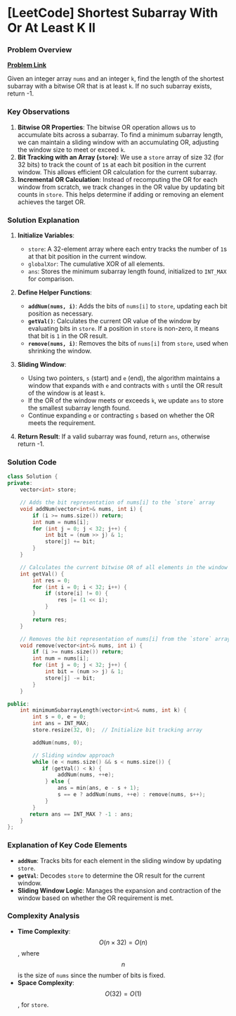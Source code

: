 # [LeetCode] Shortest Subarray With Or At Least K II

### Problem Overview

**[Problem Link](https://leetcode.com/problems/shortest-subarray-with-or-at-least-k-ii/)**

Given an integer array `nums` and an integer `k`, find the length of the shortest subarray with a bitwise OR that is at least `k`. If no such subarray exists, return -1.

### Key Observations

1. **Bitwise OR Properties**: The bitwise OR operation allows us to accumulate bits across a subarray. To find a minimum subarray length, we can maintain a sliding window with an accumulating OR, adjusting the window size to meet or exceed `k`.
2. **Bit Tracking with an Array (`store`)**: We use a `store` array of size 32 (for 32 bits) to track the count of `1`s at each bit position in the current window. This allows efficient OR calculation for the current subarray.
3. **Incremental OR Calculation**: Instead of recomputing the OR for each window from scratch, we track changes in the OR value by updating bit counts in `store`. This helps determine if adding or removing an element achieves the target OR.

### Solution Explanation

1. **Initialize Variables**:
   - `store`: A 32-element array where each entry tracks the number of `1`s at that bit position in the current window.
   - `globalXor`: The cumulative XOR of all elements.
   - `ans`: Stores the minimum subarray length found, initialized to `INT_MAX` for comparison.
2. **Define Helper Functions**:

   - **`addNum(nums, i)`**: Adds the bits of `nums[i]` to `store`, updating each bit position as necessary.
   - **`getVal()`**: Calculates the current OR value of the window by evaluating bits in `store`. If a position in `store` is non-zero, it means that bit is `1` in the OR result.
   - **`remove(nums, i)`**: Removes the bits of `nums[i]` from `store`, used when shrinking the window.

3. **Sliding Window**:
   - Using two pointers, `s` (start) and `e` (end), the algorithm maintains a window that expands with `e` and contracts with `s` until the OR result of the window is at least `k`.
   - If the OR of the window meets or exceeds `k`, we update `ans` to store the smallest subarray length found.
   - Continue expanding `e` or contracting `s` based on whether the OR meets the requirement.
4. **Return Result**: If a valid subarray was found, return `ans`, otherwise return -1.

### Solution Code

```cpp
class Solution {
private:
    vector<int> store;

    // Adds the bit representation of nums[i] to the `store` array
    void addNum(vector<int>& nums, int i) {
        if (i >= nums.size()) return;
        int num = nums[i];
        for (int j = 0; j < 32; j++) {
            int bit = (num >> j) & 1;
            store[j] += bit;
        }
    }

    // Calculates the current bitwise OR of all elements in the window by decoding `store`
    int getVal() {
        int res = 0;
        for (int i = 0; i < 32; i++) {
            if (store[i] != 0) {
                res |= (1 << i);
            }
        }
        return res;
    }

    // Removes the bit representation of nums[i] from the `store` array
    void remove(vector<int>& nums, int i) {
        if (i >= nums.size()) return;
        int num = nums[i];
        for (int j = 0; j < 32; j++) {
            int bit = (num >> j) & 1;
            store[j] -= bit;
        }
    }

public:
    int minimumSubarrayLength(vector<int>& nums, int k) {
        int s = 0, e = 0;
        int ans = INT_MAX;
        store.resize(32, 0);  // Initialize bit tracking array

        addNum(nums, 0);

        // Sliding window approach
        while (e < nums.size() && s < nums.size()) {
           if (getVal() < k) {
                addNum(nums, ++e);
            } else {
                ans = min(ans, e - s + 1);
                s == e ? addNum(nums, ++e) : remove(nums, s++);
            }
        }
       return ans == INT_MAX ? -1 : ans;
    }
};
```

### Explanation of Key Code Elements

- **`addNum`**: Tracks bits for each element in the sliding window by updating `store`.
- **`getVal`**: Decodes `store` to determine the OR result for the current window.
- **Sliding Window Logic**: Manages the expansion and contraction of the window based on whether the OR requirement is met.

### Complexity Analysis

- **Time Complexity**: $$O(n \times 32) = O(n)$$, where $$n$$ is the size of `nums` since the number of bits is fixed.
- **Space Complexity**: $$O(32) = O(1)$$, for `store`.
